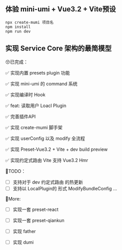 ## 体验 mini-umi + Vue3.2 + Vite预设
```
npx create-mumi 项目名
npm install
npm run dev
```
## 实现 Service Core 架构的最简模型
😚已完成：

✅ 实现内置 presets plugin 功能

✅  实现 mini-umi 的 command 系统

✅ 实现编译时 Hook

✅ feat: 读取用户 Loacl Plugin

✅ 完善插件API

✅ 实现 create-mumi 脚手架

✅ 实现 userConfig 以及 modify 全流程

✅ 实现 Preset-Vue3.2 + Vite + dev build preview

✅ 实现约定式路由 Vite 支持 Vue3.2 Hmr

🤔TODO：
- [ ] 支持对于 dev 约定式路由 的热更新
- [ ] 支持以 LocalPlugin的 形式 ModifyBundleConfig
...

🤔More:
- [ ] 实现一套 preset-react
- [ ] 实现一套 preset-qiankun
- [ ] 实现 father
- [ ] 实现 dumi

